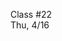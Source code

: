<div class="lecture2">

<div class="column_date">
<p markdown="block">

Class #22 <br>
Thu, 4/16

</p>
</div>
<div class="column_materials">
<p markdown="block">



</p>
</div>

<div class="column_assign">
<p markdown="block">



</p>
</div>

</div>

